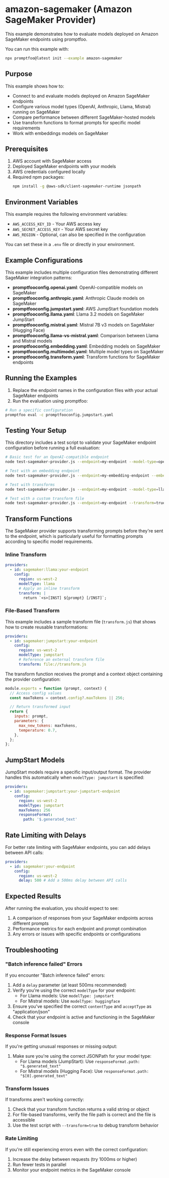 # amazon-sagemaker (Amazon SageMaker Provider)

This example demonstrates how to evaluate models deployed on Amazon SageMaker endpoints using promptfoo.

You can run this example with:

```bash
npx promptfoo@latest init --example amazon-sagemaker
```

## Purpose

This example shows how to:

- Connect to and evaluate models deployed on Amazon SageMaker endpoints
- Configure various model types (OpenAI, Anthropic, Llama, Mistral) running on SageMaker
- Compare performance between different SageMaker-hosted models
- Use transform functions to format prompts for specific model requirements
- Work with embeddings models on SageMaker

## Prerequisites

1. AWS account with SageMaker access
2. Deployed SageMaker endpoints with your models
3. AWS credentials configured locally
4. Required npm packages:
   ```bash
   npm install -g @aws-sdk/client-sagemaker-runtime jsonpath
   ```

## Environment Variables

This example requires the following environment variables:

- `AWS_ACCESS_KEY_ID` - Your AWS access key
- `AWS_SECRET_ACCESS_KEY` - Your AWS secret key
- `AWS_REGION` - Optional, can also be specified in the configuration

You can set these in a `.env` file or directly in your environment.

## Example Configurations

This example includes multiple configuration files demonstrating different SageMaker integration patterns:

- **promptfooconfig.openai.yaml**: OpenAI-compatible models on SageMaker
- **promptfooconfig.anthropic.yaml**: Anthropic Claude models on SageMaker
- **promptfooconfig.jumpstart.yaml**: AWS JumpStart foundation models
- **promptfooconfig.llama.yaml**: Llama 3.2 models on SageMaker JumpStart
- **promptfooconfig.mistral.yaml**: Mistral 7B v3 models on SageMaker (Hugging Face)
- **promptfooconfig.llama-vs-mistral.yaml**: Comparison between Llama and Mistral models
- **promptfooconfig.embedding.yaml**: Embedding models on SageMaker
- **promptfooconfig.multimodel.yaml**: Multiple model types on SageMaker
- **promptfooconfig.transform.yaml**: Transform functions for SageMaker endpoints

## Running the Examples

1. Replace the endpoint names in the configuration files with your actual SageMaker endpoints
2. Run the evaluation using promptfoo:

```bash
# Run a specific configuration
promptfoo eval -c promptfooconfig.jumpstart.yaml
```

## Testing Your Setup

This directory includes a test script to validate your SageMaker endpoint configuration before running a full evaluation:

```bash
# Basic test for an OpenAI-compatible endpoint
node test-sagemaker-provider.js --endpoint=my-endpoint --model-type=openai

# Test with an embedding endpoint
node test-sagemaker-provider.js --endpoint=my-embedding-endpoint --embedding=true

# Test with transforms
node test-sagemaker-provider.js --endpoint=my-endpoint --model-type=llama --transform=true

# Test with a custom transform file
node test-sagemaker-provider.js --endpoint=my-endpoint --transform=true --transform-file=transform.js
```

## Transform Functions

The SageMaker provider supports transforming prompts before they're sent to the endpoint, which is particularly useful for formatting prompts according to specific model requirements.

### Inline Transform

```yaml
providers:
  - id: sagemaker:llama:your-endpoint
    config:
      region: us-west-2
      modelType: llama
      # Apply an inline transform
      transform: |
        return `<s>[INST] ${prompt} [/INST]`;
```

### File-Based Transform

This example includes a sample transform file (`transform.js`) that shows how to create reusable transformations:

```yaml
providers:
  - id: sagemaker:jumpstart:your-endpoint
    config:
      region: us-west-2
      modelType: jumpstart
      # Reference an external transform file
      transform: file://transform.js
```

The transform function receives the prompt and a context object containing the provider configuration:

```javascript
module.exports = function (prompt, context) {
  // Access config values
  const maxTokens = context.config?.maxTokens || 256;

  // Return transformed input
  return {
    inputs: prompt,
    parameters: {
      max_new_tokens: maxTokens,
      temperature: 0.7,
    },
  };
};
```

## JumpStart Models

JumpStart models require a specific input/output format. The provider handles this automatically when `modelType: jumpstart` is specified:

```yaml
providers:
  - id: sagemaker:jumpstart:your-jumpstart-endpoint
    config:
      region: us-west-2
      modelType: jumpstart
      maxTokens: 256
      responseFormat:
        path: '$.generated_text'
```

## Rate Limiting with Delays

For better rate limiting with SageMaker endpoints, you can add delays between API calls:

```yaml
providers:
  - id: sagemaker:your-endpoint
    config:
      region: us-west-2
      delay: 500 # Add a 500ms delay between API calls
```

## Expected Results

After running the evaluation, you should expect to see:

1. A comparison of responses from your SageMaker endpoints across different prompts
2. Performance metrics for each endpoint and prompt combination
3. Any errors or issues with specific endpoints or configurations

## Troubleshooting

### "Batch inference failed" Errors

If you encounter "Batch inference failed" errors:

1. Add a `delay` parameter (at least 500ms recommended)
2. Verify you're using the correct `modelType` for your endpoint:
   - For Llama models: Use `modelType: jumpstart`
   - For Mistral models: Use `modelType: huggingface`
3. Ensure you've specified the correct `contentType` and `acceptType` as "application/json"
4. Check that your endpoint is active and functioning in the SageMaker console

### Response Format Issues

If you're getting unusual responses or missing output:

1. Make sure you're using the correct JSONPath for your model type:
   - For Llama models (JumpStart): Use `responseFormat.path: "$.generated_text"`
   - For Mistral models (Hugging Face): Use `responseFormat.path: "$[0].generated_text"`

### Transform Issues

If transforms aren't working correctly:

1. Check that your transform function returns a valid string or object
2. For file-based transforms, verify the file path is correct and the file is accessible
3. Use the test script with `--transform=true` to debug transform behavior

### Rate Limiting

If you're still experiencing errors even with the correct configuration:

1. Increase the delay between requests (try 1000ms or higher)
2. Run fewer tests in parallel
3. Monitor your endpoint metrics in the SageMaker console
